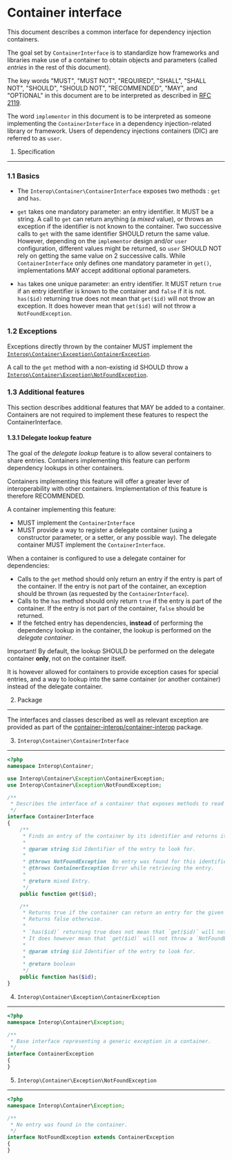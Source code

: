 Container interface
===================

This document describes a common interface for dependency injection containers.

The goal set by `ContainerInterface` is to standardize how frameworks and libraries make use of a
container to obtain objects and parameters (called *entries* in the rest of this document).

The key words "MUST", "MUST NOT", "REQUIRED", "SHALL", "SHALL NOT", "SHOULD",
"SHOULD NOT", "RECOMMENDED", "MAY", and "OPTIONAL" in this document are to be
interpreted as described in [RFC 2119][].

The word `implementor` in this document is to be interpreted as someone
implementing the `ContainerInterface` in a dependency injection-related library or framework.
Users of dependency injections containers (DIC) are referred to as `user`.

[RFC 2119]: http://tools.ietf.org/html/rfc2119

1. Specification

-----------------

### 1.1 Basics

- The `Interop\Container\ContainerInterface` exposes two methods : `get` and `has`.

- `get` takes one mandatory parameter: an entry identifier. It MUST be a string.
  A call to `get` can return anything (a *mixed* value), or throws an exception if the identifier
  is not known to the container. Two successive calls to `get` with the same
  identifier SHOULD return the same value. However, depending on the `implementor`
  design and/or `user` configuration, different values might be returned, so
  `user` SHOULD NOT rely on getting the same value on 2 successive calls.
  While `ContainerInterface` only defines one mandatory parameter in `get()`, implementations
  MAY accept additional optional parameters.

- `has` takes one unique parameter: an entry identifier. It MUST return `true`
  if an entry identifier is known to the container and `false` if it is not.
  `has($id)` returning true does not mean that `get($id)` will not throw an exception.
  It does however mean that `get($id)` will not throw a `NotFoundException`.

### 1.2 Exceptions

Exceptions directly thrown by the container MUST implement the
[`Interop\Container\Exception\ContainerException`](../src/Interop/Container/Exception/ContainerException.php).

A call to the `get` method with a non-existing id SHOULD throw a
[`Interop\Container\Exception\NotFoundException`](../src/Interop/Container/Exception/NotFoundException.php).

### 1.3 Additional features

This section describes additional features that MAY be added to a container. Containers are not
required to implement these features to respect the ContainerInterface.

#### 1.3.1 Delegate lookup feature

The goal of the *delegate lookup* feature is to allow several containers to share entries.
Containers implementing this feature can perform dependency lookups in other containers.

Containers implementing this feature will offer a greater lever of interoperability
with other containers. Implementation of this feature is therefore RECOMMENDED.

A container implementing this feature:

- MUST implement the `ContainerInterface`
- MUST provide a way to register a delegate container (using a constructor parameter, or a setter,
  or any possible way). The delegate container MUST implement the `ContainerInterface`.

When a container is configured to use a delegate container for dependencies:

- Calls to the `get` method should only return an entry if the entry is part of the container.
  If the entry is not part of the container, an exception should be thrown
  (as requested by the `ContainerInterface`).
- Calls to the `has` method should only return `true` if the entry is part of the container.
  If the entry is not part of the container, `false` should be returned.
- If the fetched entry has dependencies, **instead** of performing
  the dependency lookup in the container, the lookup is performed on the *delegate container*.

Important! By default, the lookup SHOULD be performed on the delegate container **only**, not on the container itself.

It is however allowed for containers to provide exception cases for special entries, and a way to lookup
into the same container (or another container) instead of the delegate container.

2. Package

----------

The interfaces and classes described as well as relevant exception are provided as part of the
[container-interop/container-interop](https://packagist.org/packages/container-interop/container-interop) package.

3. `Interop\Container\ContainerInterface`

-----------------------------------------

```php
<?php
namespace Interop\Container;

use Interop\Container\Exception\ContainerException;
use Interop\Container\Exception\NotFoundException;

/**
 * Describes the interface of a container that exposes methods to read its entries.
 */
interface ContainerInterface
{
    /**
     * Finds an entry of the container by its identifier and returns it.
     *
     * @param string $id Identifier of the entry to look for.
     *
     * @throws NotFoundException  No entry was found for this identifier.
     * @throws ContainerException Error while retrieving the entry.
     *
     * @return mixed Entry.
     */
    public function get($id);

    /**
     * Returns true if the container can return an entry for the given identifier.
     * Returns false otherwise.
     *
     * `has($id)` returning true does not mean that `get($id)` will not throw an exception.
     * It does however mean that `get($id)` will not throw a `NotFoundException`.
     *
     * @param string $id Identifier of the entry to look for.
     *
     * @return boolean
     */
    public function has($id);
}
```

4. `Interop\Container\Exception\ContainerException`

---------------------------------------------------

```php
<?php
namespace Interop\Container\Exception;

/**
 * Base interface representing a generic exception in a container.
 */
interface ContainerException
{
}
```

5. `Interop\Container\Exception\NotFoundException`

---------------------------------------------------

```php
<?php
namespace Interop\Container\Exception;

/**
 * No entry was found in the container.
 */
interface NotFoundException extends ContainerException
{
}
```
